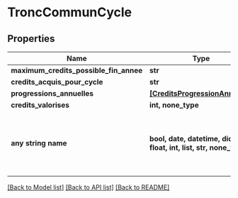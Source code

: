 # TroncCommunCycle


## Properties
Name | Type | Description | Notes
------------ | ------------- | ------------- | -------------
**maximum_credits_possible_fin_annee** | **str** |  | [optional] 
**credits_acquis_pour_cycle** | **str** |  | [optional] 
**progressions_annuelles** | [**[CreditsProgressionAnnuelle]**](CreditsProgressionAnnuelle.md) |  | [optional] 
**credits_valorises** | **int, none_type** |  | [optional] 
**any string name** | **bool, date, datetime, dict, float, int, list, str, none_type** | any string name can be used but the value must be the correct type | [optional]

[[Back to Model list]](../README.md#documentation-for-models) [[Back to API list]](../README.md#documentation-for-api-endpoints) [[Back to README]](../README.md)


